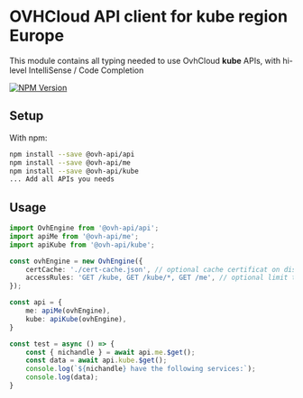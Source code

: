 # OVHCloud API client for **kube** region Europe

This module contains all typing needed to use OvhCloud **kube** APIs, with hi-level IntelliSense / Code Completion

[![NPM Version](https://img.shields.io/npm/v/@ovh-api/kube.svg?style=flat)](https://www.npmjs.org/package/@ovh-api/kube)

## Setup

With npm:

```bash
npm install --save @ovh-api/api
npm install --save @ovh-api/me
npm install --save @ovh-api/kube
... Add all APIs you needs
```

## Usage

```typescript
import OvhEngine from '@ovh-api/api';
import apiMe from '@ovh-api/me';
import apiKube from '@ovh-api/kube';

const ovhEngine = new OvhEngine({ 
    certCache: './cert-cache.json', // optional cache certificat on disk.
    accessRules: 'GET /kube, GET /kube/*, GET /me', // optional limit the requested privileges.
});

const api = {
    me: apiMe(ovhEngine),
    kube: apiKube(ovhEngine),
}

const test = async () => {
    const { nichandle } = await api.me.$get();
    const data = await api.kube.$get();
    console.log(`${nichandle} have the following services:`);
    console.log(data);
}
```
